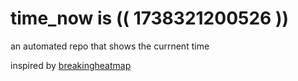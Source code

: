 # time_now is (( 1738321200526 ))

an automated repo that shows the currnent time

inspired by [breakingheatmap](https://github.com/breakingheatmap/breakingheatmap)